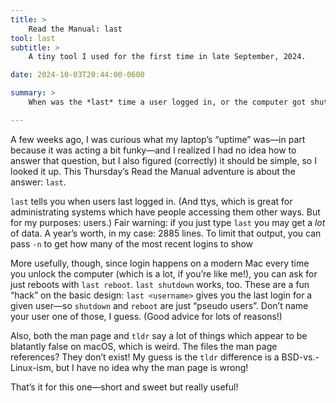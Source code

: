 ```yaml
---
title: >
    Read the Manual: last
tool: last
subtitle: >
    A tiny tool I used for the first time in late September, 2024.

date: 2024-10-03T20:44:00-0600

summary: >
    When was the *last* time a user logged in, or the computer got shut down or restarted? `last` is one way to find out!

---
```


A few weeks ago, I was curious what my laptop’s “uptime” was—in part because it was acting a bit funky—and I realized I had no idea how to answer that question, but I also figured (correctly) it should be simple, so I looked it up. This Thursday’s Read the Manual adventure is about the answer: `last`.

`last` tells you when users last logged in. (And ttys, which is great for administrating systems which have people accessing them other ways. But for my purposes: users.) Fair warning: if you just type `last` you may get a *lot* of data. A year’s worth, in my case: 2885 lines. To limit that output, you can pass `-n` to get how many of the most recent logins to show

More usefully, though, since login happens on a modern Mac every time you unlock the computer (which is a lot, if you’re like me!), you can ask for just reboots with `last reboot`. `last shutdown` works, too. These are a fun “hack” on the basic design: `last <username>` gives you the last login for a given user—so `shutdown` and `reboot` are just “pseudo users”. Don’t name your user one of those, I guess. (Good advice for lots of reasons!)

Also, both the man page and `tldr` say a lot of things which appear to be blatantly false on macOS, which is weird. The files the man page references? They don’t exist! My guess is the `tldr` difference is a BSD-vs.-Linux-ism, but I have no idea why the man page is wrong!

That’s it for this one—short and sweet but really useful!

